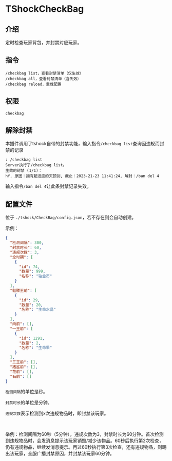# TShockCheckBag

## 介绍
定时检查玩家背包，并封禁对应玩家。

## 指令
```
/checkbag list，查看封禁清单（仅生效）
/checkbag all，查看封禁清单（含失效）
/checkbag reload，重载配置
```

## 权限
```
checkbag
```

## 解除封禁
本插件调用了tshock自带的封禁功能，输入指令`/checkbag list`查询因违规而封禁的记录
```shell
: /checkbag list
Server执行了/checkbag list。
生效的封禁 (1/1)：
hf, 原因：拥有超进度的天顶剑, 截止：2023-21-23 11:41:24, 解封：/ban del 4
```

输入指令`/ban del 4`让此条封禁记录失效。



## 配置文件
位于 `./tshock/CheckBag/config.json`，若不存在则会自动创建。

示例：
```json
{
  "检测间隔": 300,
  "封禁时长": 60,
  "违规次数": 3,
  "全时期": [
    {
      "id": 74,
      "数量": 999,
      "名称": "铂金币"
    }
  ],
  "骷髅王前": [
    {
      "id": 29,
      "数量": 20,
      "名称": "生命水晶"
    }
  ],
  "肉前": [],
  "一王前": [
    {
      "id": 1291,
      "数量": 2,
      "名称": "生命果"
    }
  ],
  "三王前": [],
  "猪鲨前": [],
  "花前": [],
  "石前": []
}
```
`检测间隔`的单位是秒。

`封禁时长`的单位是分钟。

`违规次数`表示检测到x次违规物品时，即封禁该玩家。

<br>

举例：检测间隔为60秒（5分钟），违规次数为3，封禁时长为60分钟。首次检测到违规物品时，会发消息提示该玩家销毁/减少该物品。60秒后执行第2次检查，仍有违规物品，继续发消息提示。再过60秒执行第3次检查，还有违规物品，则踢出该玩家，全服广播封禁原因，并封禁该玩家60分钟。